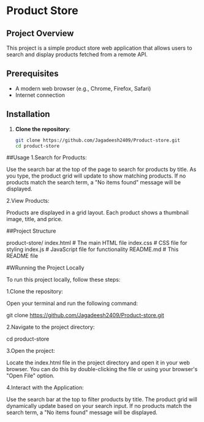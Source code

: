 # Product Store

## Project Overview
This project is a simple product store web application that allows users to search and display products fetched from a remote API.

## Prerequisites
- A modern web browser (e.g., Chrome, Firefox, Safari)
- Internet connection

## Installation
1. **Clone the repository**:
   ```bash
   git clone https://github.com/Jagadeesh2409/Product-store.git
   cd product-store
   
##Usage
1.Search for Products:

Use the search bar at the top of the page to search for products by title.
As you type, the product grid will update to show matching products.
If no products match the search term, a "No items found" message will be displayed.

2.View Products:

Products are displayed in a grid layout.
Each product shows a thumbnail image, title, and price.

##Project Structure

product-store/
index.html          # The main HTML file
index.css          # CSS file for styling
index.js           # JavaScript file for functionality
README.md           # This README file
   
#WRunning the Project Locally

To run this project locally, follow these steps:

1.Clone the repository:

Open your terminal and run the following command:

git clone https://github.com/Jagadeesh2409/Product-store.git

2.Navigate to the project directory:

cd product-store

3.Open the project:

Locate the index.html file in the project directory and open it in your web browser.
You can do this by double-clicking the file or using your browser's "Open File" option.

4.Interact with the Application:

Use the search bar at the top to filter products by title.
The product grid will dynamically update based on your search input.
If no products match the search term, a "No items found" message will be displayed.
